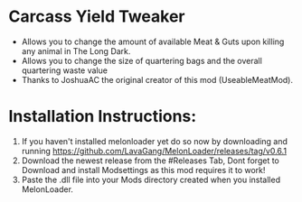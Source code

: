# Carcass Yield Tweaker
* Allows you to change the amount of available Meat & Guts upon killing any animal in The Long Dark.
* Allows you to change the size of quartering bags and the overall quartering waste value
* Thanks to JoshuaAC the original creator of this mod (UseableMeatMod).

# Installation Instructions:
1. If you haven't installed melonloader yet do so now by downloading and running https://github.com/LavaGang/MelonLoader/releases/tag/v0.6.1
2. Download the newest release from the #Releases Tab, Dont forget to Download and install Modsettings as this mod requires it to work!
3. Paste the .dll file into your Mods directory created when you installed MelonLoader.
